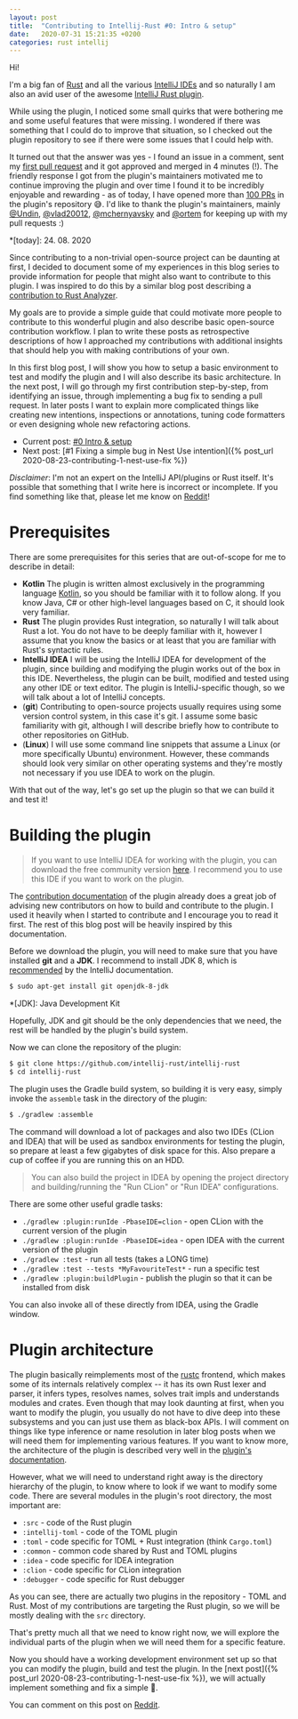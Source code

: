```yaml
---
layout: post
title:  "Contributing to Intellij-Rust #0: Intro & setup"
date:   2020-07-31 15:21:35 +0200
categories: rust intellij
--- 
```

Hi!

I'm a big fan of [Rust](https://www.rust-lang.org/) and all the various [IntelliJ IDEs](https://www.jetbrains.com/products.html#type=ide)
and so naturally I am also an avid user of the awesome [IntelliJ Rust plugin](https://intellij-rust.github.io/).

While using the plugin, I noticed some small quirks that were bothering me and some useful features
that were missing. I wondered if there was something that I could do to improve that situation,
so I checked out the plugin repository to see if there were some issues that I could help with.

It turned out that the answer was yes - I found an issue in a comment, sent my [first pull request](https://github.com/intellij-rust/intellij-rust/pull/3503)
and it got approved and merged in 4 minutes (!). The friendly response I got from the plugin's maintainers motivated
me to continue improving the plugin and over time I found it to be incredibly enjoyable and rewarding -
as of today, I have opened more than [100 PRs](https://github.com/intellij-rust/intellij-rust/pulls/kobzol)
in the plugin's repository :sweat_smile:. I'd like to thank the plugin's maintainers, mainly
[@Undin](https://github.com/undin), [@vlad20012](https://github.com/vlad20012),
[@mchernyavsky](https://github.com/mchernyavsky) and [@ortem](https://github.com/ortem) for keeping up with
my pull requests :)

*[today]: 24. 08. 2020

Since contributing to a non-trivial open-source project can be daunting at first, I decided to document
some of my experiences in this blog series to provide information for people that might also want to contribute
to this plugin. I was inspired to do this by a similar blog post describing a
[contribution to Rust Analyzer](https://dev.to/bnjjj/what-i-learned-contributing-to-rust-analyzer-4c7e).

My goals are to provide a simple guide that could motivate more people to contribute to this wonderful plugin and
also describe basic open-source contribution workflow.
I plan to write these posts as retrospective descriptions of how I approached my contributions with additional
insights that should help you with making contributions of your own.

In this first blog post, I will show you how to setup a basic environment to test and modify the plugin and
I will also describe its basic architecture. In the next post, I will go through
my first contribution step-by-step, from identifying an issue, through implementing a bug fix
to sending a pull request. In later posts I want to explain more complicated things like
creating new intentions, inspections or annotations, tuning code formatters or even designing whole new 
refactoring actions.

- Current post: [#0 Intro & setup](#)
- Next post: [#1 Fixing a simple bug in Nest Use intention]({% post_url 2020-08-23-contributing-1-nest-use-fix %})

*Disclaimer*: I'm not an expert on the IntelliJ API/plugins or Rust itself. It's possible that 
something that I write here is incorrect or incomplete. If you find something like that, please let
me know on [Reddit](https://www.reddit.com/r/rust/comments/ifxr99/contributing_to_the_intellijrust_plugin_a_series/)!

# Prerequisites
There are some prerequisites for this series that are out-of-scope for me to describe in detail:

- **Kotlin**
    The plugin is written almost exclusively in the programming language [Kotlin](https://kotlinlang.org/), so
    you should be familiar with it to follow along. If you know Java, C# or other high-level
    languages based on C, it should look very familiar.
- **Rust**
    The plugin provides Rust integration, so naturally I will talk about Rust a lot. You do not
    have to be deeply familiar with it, however I assume that you know the basics or at least that
    you are familiar with Rust's syntactic rules.
- **IntelliJ IDEA**
    I will be using the IntelliJ IDEA for development of the plugin, since building and modifying
    the plugin works out of the box in this IDE. Nevertheless, the plugin can be built, modified
    and tested using any other IDE or text editor. The plugin is IntelliJ-specific though, so we will
    talk about a lot of IntelliJ concepts.
- (**git**)
    Contributing to open-source projects usually requires using some version control system,
    in this case it's git. I assume some basic familiarity with git, although I will describe briefly
    how to contribute to other repositories on GitHub.
- (**Linux**)
    I will use some command line snippets that assume a Linux (or more specifically Ubuntu) environment.
    However, these commands should look very similar on other operating systems and they're mostly not necessary
    if you use IDEA to work on the plugin.

With that out of the way, let's go set up the plugin so that we can build it and test it!

# Building the plugin
> If you want to use IntelliJ IDEA for working with the plugin, you can download the free community version [here](https://www.jetbrains.com/idea/download/).
I recommend you to use this IDE if you want to work on the plugin.

The [contribution documentation](https://github.com/intellij-rust/intellij-rust/blob/master/CONTRIBUTING.md)
of the plugin already does a great job of advising new contributors on how to build and contribute to the plugin.
I used it heavily when I started to contribute and I encourage you to read it first.
The rest of this blog post will be heavily inspired by this documentation.

Before we download the plugin, you will need to make sure that you have installed 
**git** and a **JDK**. I recommend to install JDK 8, which is
[recommended](https://jetbrains.org/intellij/sdk/docs/basics/getting_started/setting_up_environment.html)
by the IntelliJ documentation.
```bash
$ sudo apt-get install git openjdk-8-jdk
```

*[JDK]: Java Development Kit

Hopefully, JDK and git should be the only dependencies that we need, the rest will be handled by the
plugin's build system.

Now we can clone the repository of the plugin:
```bash
$ git clone https://github.com/intellij-rust/intellij-rust
$ cd intellij-rust
```
The plugin uses the Gradle build system, so building it is very easy, simply invoke the `assemble` task
in the directory of the plugin:
```bash
$ ./gradlew :assemble
```
The command will download a lot of packages and also two IDEs (CLion and IDEA) that will be used as
sandbox environments for testing the plugin, so prepare at least a few gigabytes of disk space for this.
Also prepare a cup of coffee if you are running this on an HDD.

> You can also build the project in IDEA by opening the project directory and building/running the
"Run CLion" or "Run IDEA" configurations.

There are some other useful gradle tasks:
- `./gradlew :plugin:runIde -PbaseIDE=clion` - open CLion with the current version of the plugin
- `./gradlew :plugin:runIde -PbaseIDE=idea` - open IDEA with the current version of the plugin
- `./gradlew :test` - run all tests (takes a LONG time)
- `./gradlew :test --tests *MyFavouriteTest*` - run a specific test 
- `./gradlew :plugin:buildPlugin` - publish the plugin so that it can be installed from disk

You can also invoke all of these directly from IDEA, using the Gradle window.

# Plugin architecture
The plugin basically reimplements most of the [rustc](https://rustc-dev-guide.rust-lang.org/) frontend,
which makes some of its internals relatively complex -- it has its own Rust lexer and parser, it infers types,
resolves names, solves trait impls and understands modules and crates. Even though that may look daunting at first,
when you want to modify the plugin, you usually do not have to dive deep into these subsystems and you can
just use them as black-box APIs. I will comment on things like type inference or name resolution
in later blog posts when we will need them for implementing various features. If you want to know more,
the architecture of the plugin is described very well in the [plugin's documentation](https://github.com/intellij-rust/intellij-rust/blob/master/ARCHITECTURE.md).

However, what we will need to understand right away is the directory hierarchy of the plugin, to know where to
look if we want to modify some code. There are several modules in the plugin's root directory, the most important are:
- `:src` - code of the Rust plugin
- `:intellij-toml` - code of the TOML plugin
- `:toml` - code specific for TOML + Rust integration (think `Cargo.toml`)
- `:common` - common code shared by Rust and TOML plugins
- `:idea` - code specific for IDEA integration
- `:clion` - code specific for CLion integration
- `:debugger` - code specific for Rust debugger

As you can see, there are actually two plugins in the repository - TOML and Rust. Most of my
contributions are targeting the Rust plugin, so we will be mostly dealing with the `src` directory.

That's pretty much all that we need to know right now, we will explore the individual parts of the
plugin when we will need them for a specific feature.

Now you should have a working development environment set up so that you can modify the plugin,
build and test the plugin. In the [next post]({% post_url 2020-08-23-contributing-1-nest-use-fix %}), we will actually implement something and fix a simple :bug:.

You can comment on this post on [Reddit](https://www.reddit.com/r/rust/comments/ifxr99/contributing_to_the_intellijrust_plugin_a_series/).
